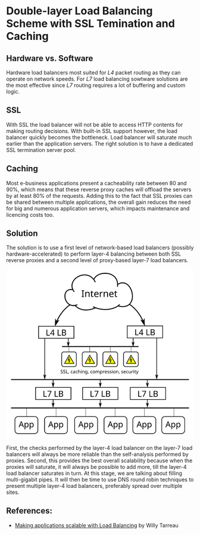Double-layer Load Balancing Scheme with SSL Temination and Caching 
==================================================================

Hardware vs. Software
---------------------

Hardware load balancers most suited for *L4* packet routing as they can operate on network speeds. For *L7* load balancing sowtware solutions are the most effective since *L7* routing requires a lot of buffering and custom logic.

SSL
---
With SSL the load balancer will not be able to access HTTP contents for making routing decisions.  With built-in SSL support however, the load balancer quickly becomes the bottleneck. Load balancer will saturate much earlier than the application servers. The right solution is to have a dedicated SSL termination server pool.

Caching
-------
Most e-business applications present a cacheability rate between 80 and 90%, which means that these reverse proxy caches will offload the servers by at least 80% of the requests. Adding this to the fact that SSL proxies can be shared between multiple applications, the overall gain reduces the need for big and numerous application servers, which impacts maintenance and licencing costs too.

Solution
--------
The solution is to use a first level of network-based load balancers (possibly hardware-accelerated) to perform layer-4 balancing between both SSL reverse proxies and a second level of proxy-based layer-7 load balancers. 

<img src="ssl-termination-caching-double-layer-lb.svg">

First, the checks performed by the layer-4 load balancer on the layer-7 load balancers will always be more reliable than the self-analysis performed by proxies. Second, this provides the best overall scalability because when the proxies will saturate, it will always be possible to add more, till the layer-4 load balancer saturates in turn. At this stage, we are talking about filling multi-gigabit pipes. It will then be time to use DNS round robin techniques to present multiple layer-4 load balancers, preferably spread over multiple sites.

References:
-----------
* [Making applications scalable with Load Balancing](http://1wt.eu/articles/2006_lb/) by Willy Tarreau